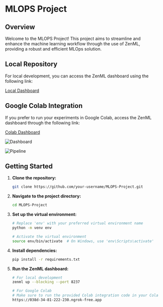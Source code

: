 # MLOPS Project


## Overview

Welcome to the MLOPS Project! This project aims to streamline and enhance the machine learning workflow through the use of ZenML, providing a robust and efficient MLOps solution.

## Local Repository

For local development, you can access the ZenML dashboard using the following link:

[Local Dashboard](http://127.0.0.1:8237)

## Google Colab Integration

If you prefer to run your experiments in Google Colab, access the ZenML dashboard through the following link:

[Colab Dashboard](https://038d-34-81-222-230.ngrok-free.app)

![Dashboard](https://github.com/SauravMishraaa/MLOPS-Project/assets/98693380/b9a6839c-1b48-4eea-8fd3-ac20723405ce)

![Pipeline](https://github.com/SauravMishraaa/MLOPS-Project/assets/98693380/e73e2800-6921-4a09-baab-1574d88ba3af)

## Getting Started

1. **Clone the repository:**

    ```bash
    git clone https://github.com/your-username/MLOPS-Project.git
    ```

2. **Navigate to the project directory:**

    ```bash
    cd MLOPS-Project
    ```

3. **Set up the virtual environment:**

    ```bash
    # Replace 'env' with your preferred virtual environment name
    python -m venv env

    # Activate the virtual environment
    source env/bin/activate  # On Windows, use 'env\Scripts\activate'
    ```

4. **Install dependencies:**

    ```bash
    pip install -r requirements.txt
    ```

5. **Run the ZenML dashboard:**

    ```bash
    # For local development
    zenml up --blocking --port 8237

    # For Google Colab
    # Make sure to run the provided Colab integration code in your Colab notebook
    https://038d-34-81-222-230.ngrok-free.app
    ```

